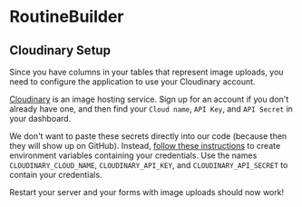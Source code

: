 # RoutineBuilder

## Cloudinary Setup

Since you have columns in your tables that represent image uploads, you need to configure the application to use your Cloudinary account.

[Cloudinary](https://cloudinary.com/) is an image hosting service. Sign up for an account if you don't already have one, and then find your `Cloud name`, `API Key`, and `API Secret` in your dashboard.

We don't want to paste these secrets directly into our code (because then they will show up on GitHub). Instead, [follow these instructions](https://guides.firstdraft.com/storing-credentials-securely) to create environment variables containing your credentials. Use the names `CLOUDINARY_CLOUD_NAME`,
`CLOUDINARY_API_KEY`, and `CLOUDINARY_API_SECRET` to contain your credentials.

Restart your server and your forms with image uploads should now work!
